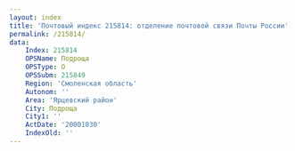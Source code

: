 ```yaml
---
layout: index
title: 'Почтовый индекс 215814: отделение почтовой связи Почты России'
permalink: /215814/
data:
    Index: 215814
    OPSName: Подроща
    OPSType: О
    OPSSubm: 215849
    Region: 'Смоленская область'
    Autonom: ''
    Area: 'Ярцевский район'
    City: Подроща
    City1: ''
    ActDate: '20001030'
    IndexOld: ''
---
```

